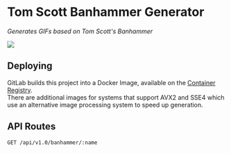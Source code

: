 # Tom Scott Banhammer Generator
_Generates GIFs based on Tom Scott's Banhammer_

![](https://i.imgur.com/AMTcPnU.gif)

## Deploying
GitLab builds this project into a Docker Image, available on the [Container Registry](https://gitlab.com/nerd3-servers/banhammer-generator/container_registry).  
There are additional images for systems that support AVX2 and SSE4 which use an alternative image processing system to speed up generation.

## API Routes
```
GET /api/v1.0/banhammer/:name
```
